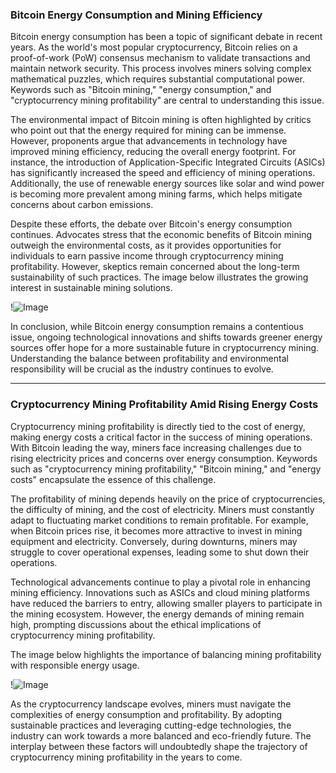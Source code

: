 ### Bitcoin Energy Consumption and Mining Efficiency

Bitcoin energy consumption has been a topic of significant debate in recent years. As the world's most popular cryptocurrency, Bitcoin relies on a proof-of-work (PoW) consensus mechanism to validate transactions and maintain network security. This process involves miners solving complex mathematical puzzles, which requires substantial computational power. Keywords such as "Bitcoin mining," "energy consumption," and "cryptocurrency mining profitability" are central to understanding this issue.

The environmental impact of Bitcoin mining is often highlighted by critics who point out that the energy required for mining can be immense. However, proponents argue that advancements in technology have improved mining efficiency, reducing the overall energy footprint. For instance, the introduction of Application-Specific Integrated Circuits (ASICs) has significantly increased the speed and efficiency of mining operations. Additionally, the use of renewable energy sources like solar and wind power is becoming more prevalent among mining farms, which helps mitigate concerns about carbon emissions.

Despite these efforts, the debate over Bitcoin's energy consumption continues. Advocates stress that the economic benefits of Bitcoin mining outweigh the environmental costs, as it provides opportunities for individuals to earn passive income through cryptocurrency mining profitability. However, skeptics remain concerned about the long-term sustainability of such practices. The image below illustrates the growing interest in sustainable mining solutions.

!![Image](https://github.com/user-attachments/assets/3be06921-4469-491d-bd37-5f14c53422b7)

In conclusion, while Bitcoin energy consumption remains a contentious issue, ongoing technological innovations and shifts towards greener energy sources offer hope for a more sustainable future in cryptocurrency mining. Understanding the balance between profitability and environmental responsibility will be crucial as the industry continues to evolve.

---

### Cryptocurrency Mining Profitability Amid Rising Energy Costs

Cryptocurrency mining profitability is directly tied to the cost of energy, making energy costs a critical factor in the success of mining operations. With Bitcoin leading the way, miners face increasing challenges due to rising electricity prices and concerns over energy consumption. Keywords such as "cryptocurrency mining profitability," "Bitcoin mining," and "energy costs" encapsulate the essence of this challenge.

The profitability of mining depends heavily on the price of cryptocurrencies, the difficulty of mining, and the cost of electricity. Miners must constantly adapt to fluctuating market conditions to remain profitable. For example, when Bitcoin prices rise, it becomes more attractive to invest in mining equipment and electricity. Conversely, during downturns, miners may struggle to cover operational expenses, leading some to shut down their operations.

Technological advancements continue to play a pivotal role in enhancing mining efficiency. Innovations such as ASICs and cloud mining platforms have reduced the barriers to entry, allowing smaller players to participate in the mining ecosystem. However, the energy demands of mining remain high, prompting discussions about the ethical implications of cryptocurrency mining profitability.

The image below highlights the importance of balancing mining profitability with responsible energy usage.

!![Image](https://github.com/user-attachments/assets/3be06921-4469-491d-bd37-5f14c53422b7)

As the cryptocurrency landscape evolves, miners must navigate the complexities of energy consumption and profitability. By adopting sustainable practices and leveraging cutting-edge technologies, the industry can work towards a more balanced and eco-friendly future. The interplay between these factors will undoubtedly shape the trajectory of cryptocurrency mining profitability in the years to come.